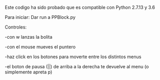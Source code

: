 Este codigo ha sido probado que es compatible con Python 2.7.13 y 3.6

Para iniciar:
Dar run a PPBlock.py

Controles:

-con w lanzas la bolita

-con el mouse mueves el puntero

-haz click en los botones para moverte entre los distintos menus

-el boton de pausa (||) de arriba a la derecha te devuelve al menu (o simplemente apreta p)
